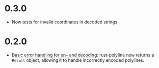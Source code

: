 # 0.3.0

* [Now tests for invalid coordinates in decoded strings](https://github.com/georust/rust-polyline/pull/4)

# 0.2.0

* [Basic error handling for en– and decoding](https://github.com/tmcw/rust-polyline/pull/3): rust-polyline
  now returns a `Result` object, allowing it to handle incorrectly
  encoded polylines.
